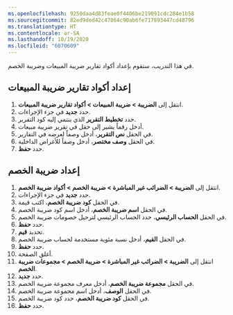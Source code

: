 ```yaml
---
ms.openlocfilehash: 9250daa4d83feae0f4406be219091cdc284e1b58
ms.sourcegitcommit: 82ed9ded42c47064c90ab6fe717893447cd48796
ms.translationtype: HT
ms.contentlocale: ar-SA
ms.lasthandoff: 10/19/2020
ms.locfileid: "6070609"
---
```

في هذا التدريب، ستقوم بإعداد أكواد تقارير ضريبة المبيعات وضريبة الخصم.

## <a name="set-up-sales-tax-reporting-codes"></a>إعداد أكواد تقارير ضريبة المبيعات 

1.  انتقل إلى **الضريبة > ضريبة المبيعات > أكواد تقارير ضريبة المبيعات**.
2.  حدد **جديد** في جزء الإجراءات.
3.  حدد **تخطيط التقرير** الذي ينتمي إليه كود التقرير.
4.  أدخل رقماً يشير إلى حقل في تقرير ضريبة مبيعات.
5.  في الحقل **نص التقرير**، أدخل وصفاً لعرضه في التقارير.
6.  في الحقل **وصف مختصر**، أدخل وصفاً للأغراض الداخلية.
7.  حدد **حفظ**.

## <a name="set-up-withholding-tax"></a>إعداد ضريبة الخصم 

1.  انتقل إلى **الضريبة > الضرائب غير المباشرة > ضريبة الخصم > أكواد ضريبة الخصم**.
2.  حدد **جديد** في جزء الإجراءات.
3.  في الحقل **كود ضريبة الخصم**، اكتب قيمة.
4.  في الحقل **اسم ضريبة الخصم**، أدخل اسم كود ضريبة الخصم.
5.  في الحقل **الحساب الرئيسي**، حدد الحساب الرئيسي لترحيل خصومات ضريبة الخصم.
6.  حدد **حفظ**.
7.  تحديد **قيم**.
8.  في الحقل **القيم**، أدخل نسبة مئوية مستخدمة لحساب ضريبة الخصم.
9.  حدد **حفظ**.
10. أغلق الصفحة.
13. انتقل إلى **الضريبة > الضرائب غير المباشرة > ضريبة الخصم > مجموعات ضريبة الخصم**.
14. حدد **جديد‎**.
15. في الحقل **مجموعة ضريبة الخصم**، أدخل معرف مجموعة ضريبة الخصم.
16. في الحقل **الوصف**، أدخل اسم مجموعة ضريبة الخصم.
17. في الحقل **كود ضريبة الخصم**، حدد كود ضريبة الخصم.
18. حدد **حفظ**.

